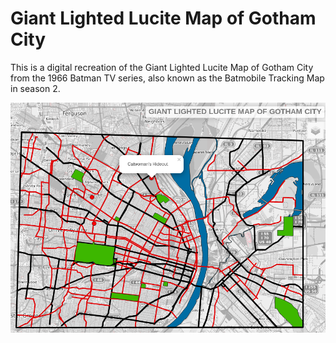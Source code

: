 # Giant Lighted Lucite Map of Gotham City

This is a digital recreation of the Giant Lighted Lucite Map of Gotham City from the 1966 Batman TV series, also known as the Batmobile Tracking Map in season 2.


![Giant Lighted Lucite Map of Gotham City](img/giantlightedlucitemapofgotham.png)
